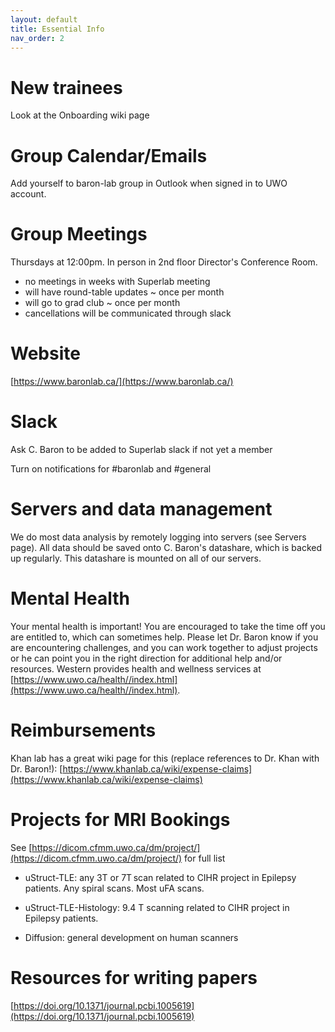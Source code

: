 ```yaml
---
layout: default
title: Essential Info
nav_order: 2
---
```


# New trainees
Look at the Onboarding wiki page

# Group Calendar/Emails
Add yourself to baron-lab group in Outlook when signed in to UWO account.

# Group Meetings 

Thursdays at 12:00pm. In person in 2nd floor Director's Conference Room. 
- no meetings in weeks with Superlab meeting
- will have round-table updates ~ once per month
- will go to grad club ~ once per month
- cancellations will be communicated through slack 

# Website 
[https://www.baronlab.ca/](https://www.baronlab.ca/)

# Slack
Ask C. Baron to be added to Superlab slack if not yet a member

Turn on notifications for #baronlab and #general

# Servers and data management
We do most data analysis by remotely logging into servers (see Servers page). All data should be saved onto C. Baron's datashare, which is backed up regularly. This datashare is mounted on all of our servers.

# Mental Health
Your mental health is important! You are encouraged to take the time off you are entitled to, which can sometimes help. Please let Dr. Baron know if you are encountering challenges, and you can work together to adjust projects or he can point you in the right direction for additional help and/or resources. Western provides health and wellness services at [https://www.uwo.ca/health//index.html](https://www.uwo.ca/health//index.html).

# Reimbursements 
Khan lab has a great wiki page for this (replace references to Dr. Khan with Dr. Baron!): [https://www.khanlab.ca/wiki/expense-claims](https://www.khanlab.ca/wiki/expense-claims) 

# Projects for MRI Bookings 

See [https://dicom.cfmm.uwo.ca/dm/project/](https://dicom.cfmm.uwo.ca/dm/project/) for full list 

- uStruct-TLE: any 3T or 7T scan related to CIHR project in Epilepsy patients. Any spiral scans. Most uFA scans. 

- uStruct-TLE-Histology: 9.4 T scanning related to CIHR project in Epilepsy patients. 

- Diffusion: general development on human scanners 

# Resources for writing papers 

[https://doi.org/10.1371/journal.pcbi.1005619](https://doi.org/10.1371/journal.pcbi.1005619) 


